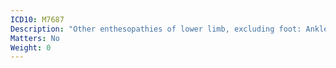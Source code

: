 ```yaml
---
ICD10: M7687
Description: "Other enthesopathies of lower limb, excluding foot: Ankle and foot"
Matters: No
Weight: 0
---
```


